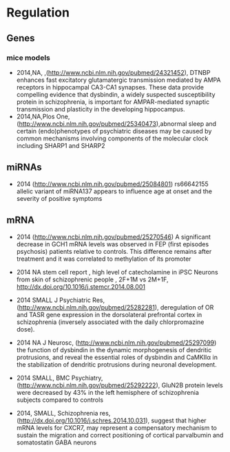 # Regulation

## Genes

### mice models

* 2014,NA, ,(http://www.ncbi.nlm.nih.gov/pubmed/24321452), DTNBP enhances fast excitatory glutamatergic transmission mediated by AMPA receptors in hippocampal CA3-CA1 synapses. These data provide compelling evidence that dysbindin, a widely suspected susceptibility protein in schizophrenia, is important for AMPAR-mediated synaptic transmission and plasticity in the developing hippocampus. 
* 2014,NA,Plos One, (http://www.ncbi.nlm.nih.gov/pubmed/25340473),abnormal sleep and certain (endo)phenotypes of psychiatric diseases may be caused by common mechanisms involving components of the molecular clock including SHARP1 and SHARP2

## miRNAs

* 2014 (http://www.ncbi.nlm.nih.gov/pubmed/25084801) rs66642155 allelic variant of miRNA137 appears to influence age at onset and the severity of positive symptoms

## mRNA

* 2014 (http://www.ncbi.nlm.nih.gov/pubmed/25270546)  A significant decrease in GCH1 mRNA levels was observed in FEP (first episodes psychosis) patients relative to controls. This difference remains after treatment and it was correlated to methylation of its promoter

* 2014 NA stem cell report , high level of catecholamine in iPSC Neurons from skin of schizophrenic people , 2F+1M vs 2M+1F, http://dx.doi.org/10.1016/j.stemcr.2014.08.001

* 2014 SMALL J Psychiatric Res, (http://www.ncbi.nlm.nih.gov/pubmed/25282281), deregulation of OR and TASR gene expression in the dorsolateral prefrontal cortex in schizophrenia (inversely associated with the daily chlorpromazine dose). 

* 2014 NA J Neurosc, (http://www.ncbi.nlm.nih.gov/pubmed/25297099) the function of dysbindin in the dynamic morphogenesis of dendritic protrusions, and reveal the essential roles of dysbindin and CaMKIIα in the stabilization of dendritic protrusions during neuronal development. 

* 2014 SMALL, BMC Psychiatry, (http://www.ncbi.nlm.nih.gov/pubmed/25292222), GluN2B protein levels were decreased by 43% in the left hemisphere of schizophrenia subjects compared to controls 

* 2014, SMALL, Schizophrenia res, (http://dx.doi.org/10.1016/j.schres.2014.10.031), suggest that higher mRNA levels for CXCR7, may represent a compensatory mechanism to sustain the migration and correct positioning of cortical parvalbumin and somatostatin GABA neurons 
